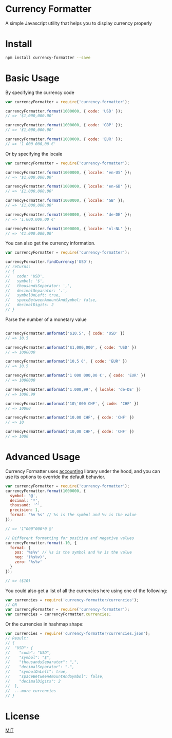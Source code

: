 # Currency Formatter

A simple Javascript utility that helps you to display currency properly

Install
=

```bash
npm install currency-formatter --save
```

Basic Usage
=

By specifying the currency code

```js
var currencyFormatter = require('currency-formatter');

currencyFormatter.format(1000000, { code: 'USD' });
// => '$1,000,000.00'

currencyFormatter.format(1000000, { code: 'GBP' });
// => '£1,000,000.00'

currencyFormatter.format(1000000, { code: 'EUR' });
// => '1 000 000,00 €'
```

Or by specifying the locale
```js
var currencyFormatter = require('currency-formatter');

currencyFormatter.format(1000000, { locale: 'en-US' });
// => '$1,000,000.00'

currencyFormatter.format(1000000, { locale: 'en-GB' });
// => '£1,000,000.00'

currencyFormatter.format(1000000, { locale: 'GB' });
// => '£1,000,000.00'

currencyFormatter.format(1000000, { locale: 'de-DE' });
// => '1.000.000,00 €'

currencyFormatter.format(1000000, { locale: 'nl-NL' });
// => '€1.000.000,00'
```

You can also get the currency information.

```JAVASCRIPT
var currencyFormatter = require('currency-formatter');

currencyFormatter.findCurrency('USD');
// returns:
// {
//   code: 'USD',
//   symbol: '$',
//   thousandsSeparator: ',',
//   decimalSeparator: '.',
//   symbolOnLeft: true,
//   spaceBetweenAmountAndSymbol: false,
//   decimalDigits: 2
// }

```

Parse the number of a monetary value

```js

currencyFormatter.unformat('$10.5', { code: 'USD' })
// => 10.5

currencyFormatter.unformat('$1,000,000', { code: 'USD' })
// => 1000000

currencyFormatter.unformat('10,5 €', { code: 'EUR' })
// => 10.5

currencyFormatter.unformat('1 000 000,00 €', { code: 'EUR' })
// => 1000000

currencyFormatter.unformat('1.000,99', { locale: 'de-DE' })
// => 1000.99

currencyFormatter.unformat('10\'000 CHF', { code: 'CHF' })
// => 10000

currencyFormatter.unformat('10.00 CHF', { code: 'CHF' })
// => 10

currencyFormatter.unformat('10,00 CHF', { code: 'CHF' })
// => 1000

```

Advanced Usage
=
Currency Formatter uses [accounting](https://github.com/openexchangerates/accounting.js) library under the hood, and you can use its options to override the default behavior.

```JAVASCRIPT
var currencyFormatter = require('currency-formatter');
currencyFormatter.format(1000000, {
  symbol: '@',
  decimal: '*',
  thousand: '^',
  precision: 1,
  format: '%v %s' // %s is the symbol and %v is the value
});

// => '1^000^000*0 @'

// Different formatting for positive and negative values
currencyFormatter.format(-10, {
  format: {
    pos: '%s%v' // %s is the symbol and %v is the value
    neg: '(%s%v)',
    zero: '%s%v'
  }
});

// => ($10)
```

You could also get a list of all the currencies here using one of the following:

```js
var currencies = require('currency-formatter/currencies');
// OR
var currencyFormatter = require('currency-formatter');
var currencies = currencyFormatter.currencies;
```

Or the currencies in hashmap shape:

```js
var currencies = require('currency-formatter/currencies.json');
// Result:
// {
//  "USD": {
//    "code": "USD",
//    "symbol": "$",
//    "thousandsSeparator": ",",
//    "decimalSeparator": ".",
//    "symbolOnLeft": true,
//    "spaceBetweenAmountAndSymbol": false,
//    "decimalDigits": 2
//  },
//  ...more currencies
// }
```

License
=
[MIT](https://github.com/smirzaei/currency-formatter/blob/master/LICENSE)
